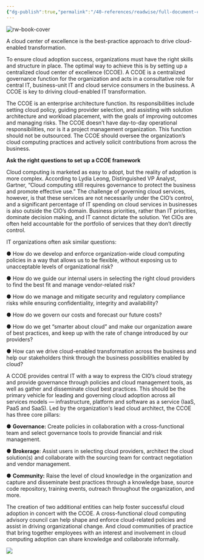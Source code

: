 ```yaml
---
{"dg-publish":true,"permalink":"/40-references/readwise/full-document-contents/a-cloud-center-of-excellence-is-the-best-practice-approach-to-drive-cloud-enabled-transformation/","tags":["rw/articles"]}
---
```


![rw-book-cover](https://emtemp.gcom.cloud/ngw/eventassets/en/conferences/hub/cloud/images/how-to-build-a-cloud-center-of-excellence-tile.png)

A cloud center of excellence is the best-practice approach to drive cloud-enabled transformation.

To ensure cloud adoption success, organizations must have the right skills and structure in place. The optimal way to achieve this is by setting up a centralized cloud center of excellence (CCOE). A CCOE is a centralized governance function for the organization and acts in a consultative role for central IT, business-unit IT and cloud service consumers in the business. A CCOE is key to driving cloud-enabled IT transformation.

The CCOE is an enterprise architecture function. Its responsibilities include setting cloud policy, guiding provider selection, and assisting with solution architecture and workload placement, with the goals of improving outcomes and managing risks. The CCOE doesn’t have day-to-day operational responsibilities, nor is it a project management organization. This function should not be outsourced. The CCOE should oversee the organization’s cloud computing practices and actively solicit contributions from across the business.

**Ask the right questions to set up a CCOE framework**

Cloud computing is marketed as easy to adopt, but the reality of adoption is more complex. According to Lydia Leong, Distinguished VP Analyst, Gartner, “Cloud computing still requires governance to protect the business and promote effective use.” The challenge of governing cloud services, however, is that these services are not necessarily under the CIO’s control, and a significant percentage of IT spending on cloud services in businesses is also outside the CIO’s domain. Business priorities, rather than IT priorities, dominate decision making, and IT cannot dictate the solution. Yet CIOs are often held accountable for the portfolio of services that they don’t directly control.

IT organizations often ask similar questions:

● How do we develop and enforce organization-wide cloud computing policies in a way that allows us to be flexible, without exposing us to unacceptable levels of organizational risk?

● How do we guide our internal users in selecting the right cloud providers to find the best fit and manage vendor-related risk?

● How do we manage and mitigate security and regulatory compliance risks while ensuring confidentiality, integrity and availability?

● How do we govern our costs and forecast our future costs?

● How do we get “smarter about cloud” and make our organization aware of best practices, and keep up with the rate of change introduced by our providers?

● How can we drive cloud-enabled transformation across the business and help our stakeholders think through the business possibilities enabled by cloud?

A CCOE provides central IT with a way to express the CIO’s cloud strategy and provide governance through policies and cloud management tools, as well as gather and disseminate cloud best practices. This should be the primary vehicle for leading and governing cloud adoption across all services models — infrastructure, platform and software as a service (IaaS, PaaS and SaaS). Led by the organization's lead cloud architect, the CCOE has three core pillars:

● **Governance:** Create policies in collaboration with a cross-functional team and select governance tools to provide financial and risk management.

● **Brokerage**: Assist users in selecting cloud providers, architect the cloud solution(s) and collaborate with the sourcing team for contract negotiation and vendor management.

● **Community:** Raise the level of cloud knowledge in the organization and capture and disseminate best practices through a knowledge base, source code repository, training events, outreach throughout the organization, and more.

The creation of two additional entities can help foster successful cloud adoption in concert with the CCOE. A cross-functional cloud computing advisory council can help shape and enforce cloud-related policies and assist in driving organizational change. And cloud communities of practice that bring together employees with an interest and involvement in cloud computing adoption can share knowledge and collaborate informally.

  ![](https://emtemp.gcom.cloud/ngw/eventassets/en/conferences/hub/cloud/images/cloud_hub_ipad_research_note_image_how_to_build_a_cloud_coe_ipad.png)

